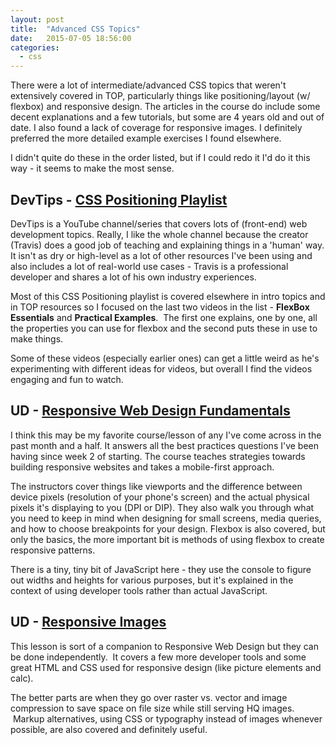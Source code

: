 ```yaml
---
layout: post
title:  "Advanced CSS Topics"
date:   2015-07-05 18:56:00
categories:
  - css
---
```

There were a lot of intermediate/advanced CSS topics that weren't extensively covered in TOP, particularly things like positioning/layout (w/ flexbox) and responsive design. The articles in the course do include some decent explanations and a few tutorials, but some are 4 years old and out of date. I also found a lack of coverage for responsive images. I definitely preferred the more detailed example exercises I found elsewhere.

I didn't quite do these in the order listed, but if I could redo it I'd do it this way - it seems to make the most sense.

## DevTips - [CSS Positioning Playlist][devtips-position]

DevTips is a YouTube channel/series that covers lots of (front-end) web development topics. Really, I like the whole channel because the creator (Travis) does a good job of teaching and explaining things in a 'human' way. It isn't as dry or high-level as a lot of other resources I've been using and also includes a lot of real-world use cases - Travis is a professional developer and shares a lot of his own industry experiences.

Most of this CSS Positioning playlist is covered elsewhere in intro topics and in TOP resources so I focused on the last two videos in the list - **FlexBox Essentials** and **Practical Examples**.  The first one explains, one by one, all the properties you can use for flexbox and the second puts these in use to make things.

Some of these videos (especially earlier ones) can get a little weird as he's experimenting with different ideas for videos, but overall I find the videos engaging and fun to watch.

## UD - [Responsive Web Design Fundamentals][ud-rwd]
I think this may be my favorite course/lesson of any I've come across in the past month and a half. It answers all the best practices questions I've been having since week 2 of starting. The course teaches strategies towards building responsive websites and takes a mobile-first approach.

The instructors cover things like viewports and the difference between device pixels (resolution of your phone's screen) and the actual physical pixels it's displaying to you (DPI or DIP). They also walk you through what you need to keep in mind when designing for small screens, media queries, and how to choose breakpoints for your design. Flexbox is also covered, but only the basics, the more important bit is methods of using flexbox to create responsive patterns.

There is a tiny, tiny bit of JavaScript here - they use the console to figure out widths and heights for various purposes, but it's explained in the context of using developer tools rather than actual JavaScript.

## UD - [Responsive Images][ud-ri]
This lesson is sort of a companion to Responsive Web Design but they can be done independently.  It covers a few more developer tools and some great HTML and CSS used for responsive design (like picture elements and calc).

The better parts are when they go over raster vs. vector and image compression to save space on file size while still serving HQ images.  Markup alternatives, using CSS or typography instead of images whenever possible, are also covered and definitely useful.

[devtips-position]:     https://youtu.be/kejG8G0dr5U?list=PLqGj3iMvMa4L731ispRfGAabXeRpM4RL6
[ud-rwd]:               https://www.udacity.com/course/responsive-web-design-fundamentals--ud893
[ud-ri]:                https://www.udacity.com/course/responsive-images--ud882